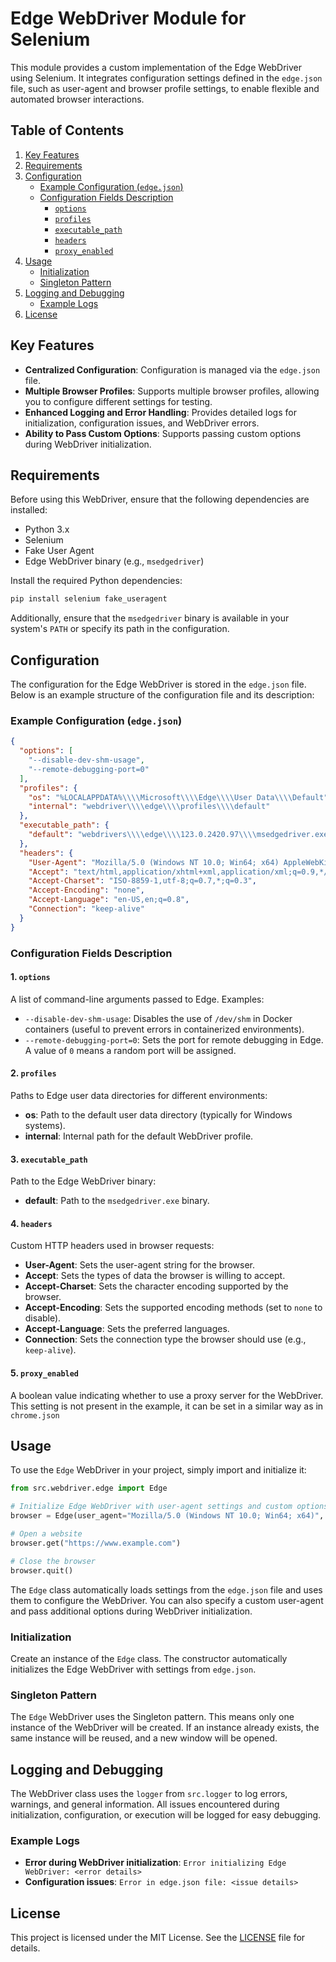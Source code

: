 # Edge WebDriver Module for Selenium

This module provides a custom implementation of the Edge WebDriver using Selenium. It integrates configuration settings defined in the `edge.json` file, such as user-agent and browser profile settings, to enable flexible and automated browser interactions.

## Table of Contents

1.  [Key Features](#key-features)
2.  [Requirements](#requirements)
3.  [Configuration](#configuration)
    -   [Example Configuration (`edge.json`)](#example-configuration-edgejson)
    -   [Configuration Fields Description](#configuration-fields-description)
        -   [`options`](#1-options)
        -   [`profiles`](#2-profiles)
        -   [`executable_path`](#3-executable_path)
        -   [`headers`](#4-headers)
        -    [`proxy_enabled`](#5-proxy_enabled)
4.  [Usage](#usage)
    -   [Initialization](#initialization)
    -   [Singleton Pattern](#singleton-pattern)
5.  [Logging and Debugging](#logging-and-debugging)
    -   [Example Logs](#example-logs)
6.  [License](#license)

## Key Features

-   **Centralized Configuration**: Configuration is managed via the `edge.json` file.
-   **Multiple Browser Profiles**: Supports multiple browser profiles, allowing you to configure different settings for testing.
-   **Enhanced Logging and Error Handling**: Provides detailed logs for initialization, configuration issues, and WebDriver errors.
-   **Ability to Pass Custom Options**: Supports passing custom options during WebDriver initialization.

## Requirements

Before using this WebDriver, ensure that the following dependencies are installed:

-   Python 3.x
-   Selenium
-   Fake User Agent
-   Edge WebDriver binary (e.g., `msedgedriver`)

Install the required Python dependencies:

```bash
pip install selenium fake_useragent
```

Additionally, ensure that the `msedgedriver` binary is available in your system's `PATH` or specify its path in the configuration.

## Configuration

The configuration for the Edge WebDriver is stored in the `edge.json` file. Below is an example structure of the configuration file and its description:

### Example Configuration (`edge.json`)

```json
{
  "options": [
    "--disable-dev-shm-usage",
    "--remote-debugging-port=0"
  ],
  "profiles": {
    "os": "%LOCALAPPDATA%\\\\Microsoft\\\\Edge\\\\User Data\\\\Default",
    "internal": "webdriver\\\\edge\\\\profiles\\\\default"
  },
  "executable_path": {
    "default": "webdrivers\\\\edge\\\\123.0.2420.97\\\\msedgedriver.exe"
  },
  "headers": {
    "User-Agent": "Mozilla/5.0 (Windows NT 10.0; Win64; x64) AppleWebKit/537.36 (KHTML, like Gecko) Chrome/96.0.4664.110 Safari/537.36 Edg/96.0.1054.62",
    "Accept": "text/html,application/xhtml+xml,application/xml;q=0.9,*/*;q=0.8",
    "Accept-Charset": "ISO-8859-1,utf-8;q=0.7,*;q=0.3",
    "Accept-Encoding": "none",
    "Accept-Language": "en-US,en;q=0.8",
    "Connection": "keep-alive"
  }
}
```

### Configuration Fields Description

#### 1. `options`

A list of command-line arguments passed to Edge. Examples:

-   `--disable-dev-shm-usage`: Disables the use of `/dev/shm` in Docker containers (useful to prevent errors in containerized environments).
-   `--remote-debugging-port=0`: Sets the port for remote debugging in Edge. A value of `0` means a random port will be assigned.

#### 2. `profiles`

Paths to Edge user data directories for different environments:

-   **os**: Path to the default user data directory (typically for Windows systems).
-   **internal**: Internal path for the default WebDriver profile.

#### 3. `executable_path`

Path to the Edge WebDriver binary:

-   **default**: Path to the `msedgedriver.exe` binary.

#### 4. `headers`

Custom HTTP headers used in browser requests:

-   **User-Agent**: Sets the user-agent string for the browser.
-   **Accept**: Sets the types of data the browser is willing to accept.
-   **Accept-Charset**: Sets the character encoding supported by the browser.
-  **Accept-Encoding**: Sets the supported encoding methods (set to `none` to disable).
-   **Accept-Language**: Sets the preferred languages.
-   **Connection**: Sets the connection type the browser should use (e.g., `keep-alive`).

#### 5. `proxy_enabled`
A boolean value indicating whether to use a proxy server for the WebDriver. This setting is not present in the example, it can be set in a similar way as in `chrome.json`

## Usage

To use the `Edge` WebDriver in your project, simply import and initialize it:

```python
from src.webdriver.edge import Edge

# Initialize Edge WebDriver with user-agent settings and custom options
browser = Edge(user_agent="Mozilla/5.0 (Windows NT 10.0; Win64; x64)", options=["--headless", "--disable-gpu"])

# Open a website
browser.get("https://www.example.com")

# Close the browser
browser.quit()
```

The `Edge` class automatically loads settings from the `edge.json` file and uses them to configure the WebDriver. You can also specify a custom user-agent and pass additional options during WebDriver initialization.

### Initialization
Create an instance of the `Edge` class. The constructor automatically initializes the Edge WebDriver with settings from `edge.json`.
### Singleton Pattern
The `Edge` WebDriver uses the Singleton pattern. This means only one instance of the WebDriver will be created. If an instance already exists, the same instance will be reused, and a new window will be opened.

## Logging and Debugging

The WebDriver class uses the `logger` from `src.logger` to log errors, warnings, and general information. All issues encountered during initialization, configuration, or execution will be logged for easy debugging.

### Example Logs

-   **Error during WebDriver initialization**: `Error initializing Edge WebDriver: <error details>`
-  **Configuration issues**: `Error in edge.json file: <issue details>`

## License

This project is licensed under the MIT License. See the [LICENSE](../../LICENSE) file for details.